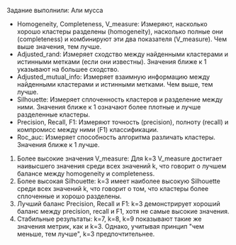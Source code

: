 Задание выполнили: Али мусса

 - Homogeneity, Completeness, V_measure: Измеряют, насколько хорошо кластеры разделены (homogeneity), насколько полные они (completeness) и комбинируют эти два показателя (V_measure). Чем выше значения, тем лучше.
 - Adjusted_rand: Измеряет сходство между найденными кластерами и истинными метками (если они известны). Значения ближе к 1 указывают на большее сходство.
 - Adjusted_mutual_info: Измеряет взаимную информацию между найденными кластерами и истинными метками. Чем выше, тем лучше.
 - Silhouette: Измеряет сплоченность кластеров и разделение между ними. Значения ближе к 1 означают более плотные и лучше разделенные кластеры.
 - Precision, Recall, F1: Измеряют точность (precision), полноту (recall) и компромисс между ними (F1) классификации.
 - Roc_auc: Измеряет способность алгоритма различать кластеры. Значения ближе к 1 лучше.

 1. Более высокие значения V_measure: Для k=3 V_measure достигает наивысшего значения среди всех значений k, что говорит о лучшем балансе между homogeneity и completeness.  
 2. Более высокая Silhouette: k=3 имеет наиболее высокую Silhouette среди всех значений k, что говорит о том, что кластеры более сплоченные и хорошо разделены.
 3. Лучший баланс Precision, Recall и F1: k=3 демонстрирует хороший баланс между precision, recall и F1, хотя не самые высокие значения.
 4. Стабильные результаты: k=7, k=8, k=9 показывают такие же значения метрик, как и k=3. Однако, учитывая принцип "чем меньше, тем лучше", k=3 предпочтительнее.
